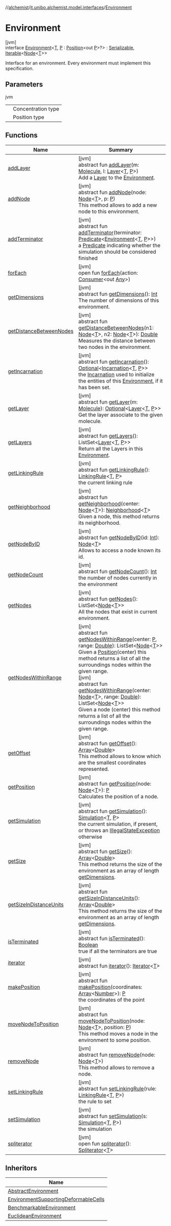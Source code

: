 //[alchemist](../../../index.md)/[it.unibo.alchemist.model.interfaces](../index.md)/[Environment](index.md)

# Environment

[jvm]\
interface [Environment](index.md)<[T](index.md), [P](index.md) : [Position](../-position/index.md)<out [P](../../it.unibo.alchemist.core.interfaces/-simulation/index.md)>?> : [Serializable](https://docs.oracle.com/javase/8/docs/api/java/io/Serializable.html), [Iterable](https://docs.oracle.com/javase/8/docs/api/java/lang/Iterable.html)<[Node](../-node/index.md)<[T](../-node/index.md)>> 

Interface for an environment. Every environment must implement this specification.

## Parameters

jvm

| | |
|---|---|
| <P> | Concentration type |
| <T> | Position type |

## Functions

| Name | Summary |
|---|---|
| [addLayer](add-layer.md) | [jvm]<br>abstract fun [addLayer](add-layer.md)(m: [Molecule](../-molecule/index.md), l: [Layer](../-layer/index.md)<[T](../-node/index.md), [P](../../it.unibo.alchemist.core.interfaces/-simulation/index.md)>)<br>Add a [Layer](../-layer/index.md) to the [Environment](index.md). |
| [addNode](add-node.md) | [jvm]<br>abstract fun [addNode](add-node.md)(node: [Node](../-node/index.md)<[T](../-node/index.md)>, p: [P](../../it.unibo.alchemist.core.interfaces/-simulation/index.md))<br>This method allows to add a new node to this environment. |
| [addTerminator](add-terminator.md) | [jvm]<br>abstract fun [addTerminator](add-terminator.md)(terminator: [Predicate](https://docs.oracle.com/javase/8/docs/api/java/util/function/Predicate.html)<[Environment](index.md)<[T](../-node/index.md), [P](../../it.unibo.alchemist.core.interfaces/-simulation/index.md)>>)<br>a [Predicate](https://docs.oracle.com/javase/8/docs/api/java/util/function/Predicate.html) indicating whether the simulation should be considered finished |
| [forEach](../../it.unibo.alchemist.expressions.implementations/-list-tree-node/index.md#-655675525%2FFunctions%2F-267951372) | [jvm]<br>open fun [forEach](../../it.unibo.alchemist.expressions.implementations/-list-tree-node/index.md#-655675525%2FFunctions%2F-267951372)(action: [Consumer](https://docs.oracle.com/javase/8/docs/api/java/util/function/Consumer.html)<out [Any](https://kotlinlang.org/api/latest/jvm/stdlib/kotlin/-any/index.html)>) |
| [getDimensions](get-dimensions.md) | [jvm]<br>abstract fun [getDimensions](get-dimensions.md)(): [Int](https://kotlinlang.org/api/latest/jvm/stdlib/kotlin/-int/index.html)<br>The number of dimensions of this environment. |
| [getDistanceBetweenNodes](get-distance-between-nodes.md) | [jvm]<br>abstract fun [getDistanceBetweenNodes](get-distance-between-nodes.md)(n1: [Node](../-node/index.md)<[T](../-node/index.md)>, n2: [Node](../-node/index.md)<[T](../-node/index.md)>): [Double](https://kotlinlang.org/api/latest/jvm/stdlib/kotlin/-double/index.html)<br>Measures the distance between two nodes in the environment. |
| [getIncarnation](get-incarnation.md) | [jvm]<br>abstract fun [getIncarnation](get-incarnation.md)(): [Optional](https://docs.oracle.com/javase/8/docs/api/java/util/Optional.html)<[Incarnation](../-incarnation/index.md)<[T](../-node/index.md), [P](../../it.unibo.alchemist.core.interfaces/-simulation/index.md)>><br>the [Incarnation](../-incarnation/index.md) used to initialize the entities of this [Environment](index.md), if it has been set. |
| [getLayer](get-layer.md) | [jvm]<br>abstract fun [getLayer](get-layer.md)(m: [Molecule](../-molecule/index.md)): [Optional](https://docs.oracle.com/javase/8/docs/api/java/util/Optional.html)<[Layer](../-layer/index.md)<[T](../-node/index.md), [P](../../it.unibo.alchemist.core.interfaces/-simulation/index.md)>><br>Get the layer associate to the given molecule. |
| [getLayers](get-layers.md) | [jvm]<br>abstract fun [getLayers](get-layers.md)(): ListSet<[Layer](../-layer/index.md)<[T](../-node/index.md), [P](../../it.unibo.alchemist.core.interfaces/-simulation/index.md)>><br>Return all the Layers in this [Environment](index.md). |
| [getLinkingRule](get-linking-rule.md) | [jvm]<br>abstract fun [getLinkingRule](get-linking-rule.md)(): [LinkingRule](../-linking-rule/index.md)<[T](../-node/index.md), [P](../../it.unibo.alchemist.core.interfaces/-simulation/index.md)><br>the current linking rule |
| [getNeighborhood](get-neighborhood.md) | [jvm]<br>abstract fun [getNeighborhood](get-neighborhood.md)(center: [Node](../-node/index.md)<[T](../-node/index.md)>): [Neighborhood](../-neighborhood/index.md)<[T](../-node/index.md)><br>Given a node, this method returns its neighborhood. |
| [getNodeByID](get-node-by-i-d.md) | [jvm]<br>abstract fun [getNodeByID](get-node-by-i-d.md)(id: [Int](https://kotlinlang.org/api/latest/jvm/stdlib/kotlin/-int/index.html)): [Node](../-node/index.md)<[T](../-node/index.md)><br>Allows to access a node known its id. |
| [getNodeCount](get-node-count.md) | [jvm]<br>abstract fun [getNodeCount](get-node-count.md)(): [Int](https://kotlinlang.org/api/latest/jvm/stdlib/kotlin/-int/index.html)<br>the number of nodes currently in the environment |
| [getNodes](get-nodes.md) | [jvm]<br>abstract fun [getNodes](get-nodes.md)(): ListSet<[Node](../-node/index.md)<[T](../-node/index.md)>><br>All the nodes that exist in current environment. |
| [getNodesWithinRange](get-nodes-within-range.md) | [jvm]<br>abstract fun [getNodesWithinRange](get-nodes-within-range.md)(center: [P](../../it.unibo.alchemist.core.interfaces/-simulation/index.md), range: [Double](https://kotlinlang.org/api/latest/jvm/stdlib/kotlin/-double/index.html)): ListSet<[Node](../-node/index.md)<[T](../-node/index.md)>><br>Given a [Position](../-position/index.md)(center) this method returns a list of all the surroundings nodes within the given range.<br>[jvm]<br>abstract fun [getNodesWithinRange](get-nodes-within-range.md)(center: [Node](../-node/index.md)<[T](../-node/index.md)>, range: [Double](https://kotlinlang.org/api/latest/jvm/stdlib/kotlin/-double/index.html)): ListSet<[Node](../-node/index.md)<[T](../-node/index.md)>><br>Given a node (center) this method returns a list of all the surroundings nodes within the given range. |
| [getOffset](get-offset.md) | [jvm]<br>abstract fun [getOffset](get-offset.md)(): [Array](https://kotlinlang.org/api/latest/jvm/stdlib/kotlin/-array/index.html)<[Double](https://kotlinlang.org/api/latest/jvm/stdlib/kotlin/-double/index.html)><br>This method allows to know which are the smallest coordinates represented. |
| [getPosition](get-position.md) | [jvm]<br>abstract fun [getPosition](get-position.md)(node: [Node](../-node/index.md)<[T](../-node/index.md)>): [P](../../it.unibo.alchemist.core.interfaces/-simulation/index.md)<br>Calculates the position of a node. |
| [getSimulation](get-simulation.md) | [jvm]<br>abstract fun [getSimulation](get-simulation.md)(): [Simulation](../../it.unibo.alchemist.core.interfaces/-simulation/index.md)<[T](../-node/index.md), [P](../../it.unibo.alchemist.core.interfaces/-simulation/index.md)><br>the current simulation, if present, or throws an [IllegalStateException](https://docs.oracle.com/javase/8/docs/api/java/lang/IllegalStateException.html) otherwise |
| [getSize](get-size.md) | [jvm]<br>abstract fun [getSize](get-size.md)(): [Array](https://kotlinlang.org/api/latest/jvm/stdlib/kotlin/-array/index.html)<[Double](https://kotlinlang.org/api/latest/jvm/stdlib/kotlin/-double/index.html)><br>This method returns the size of the environment as an array of length [getDimensions](get-dimensions.md). |
| [getSizeInDistanceUnits](get-size-in-distance-units.md) | [jvm]<br>abstract fun [getSizeInDistanceUnits](get-size-in-distance-units.md)(): [Array](https://kotlinlang.org/api/latest/jvm/stdlib/kotlin/-array/index.html)<[Double](https://kotlinlang.org/api/latest/jvm/stdlib/kotlin/-double/index.html)><br>This method returns the size of the environment as an array of length [getDimensions](get-dimensions.md). |
| [isTerminated](is-terminated.md) | [jvm]<br>abstract fun [isTerminated](is-terminated.md)(): [Boolean](https://kotlinlang.org/api/latest/jvm/stdlib/kotlin/-boolean/index.html)<br>true if all the terminators are true |
| [iterator](../../it.unibo.alchemist.loader.variables/-arbitrary-variable/index.md#-1606146105%2FFunctions%2F-267951372) | [jvm]<br>abstract fun [iterator](../../it.unibo.alchemist.loader.variables/-arbitrary-variable/index.md#-1606146105%2FFunctions%2F-267951372)(): [Iterator](https://docs.oracle.com/javase/8/docs/api/java/util/Iterator.html)<[T](../-node/index.md)> |
| [makePosition](make-position.md) | [jvm]<br>abstract fun [makePosition](make-position.md)(coordinates: [Array](https://kotlinlang.org/api/latest/jvm/stdlib/kotlin/-array/index.html)<[Number](https://docs.oracle.com/javase/8/docs/api/java/lang/Number.html)>): [P](../../it.unibo.alchemist.core.interfaces/-simulation/index.md)<br>the coordinates of the point |
| [moveNodeToPosition](move-node-to-position.md) | [jvm]<br>abstract fun [moveNodeToPosition](move-node-to-position.md)(node: [Node](../-node/index.md)<[T](../-node/index.md)>, position: [P](../../it.unibo.alchemist.core.interfaces/-simulation/index.md))<br>This method moves a node in the environment to some position. |
| [removeNode](remove-node.md) | [jvm]<br>abstract fun [removeNode](remove-node.md)(node: [Node](../-node/index.md)<[T](../-node/index.md)>)<br>This method allows to remove a node. |
| [setLinkingRule](set-linking-rule.md) | [jvm]<br>abstract fun [setLinkingRule](set-linking-rule.md)(rule: [LinkingRule](../-linking-rule/index.md)<[T](../-node/index.md), [P](../../it.unibo.alchemist.core.interfaces/-simulation/index.md)>)<br>the rule to set |
| [setSimulation](set-simulation.md) | [jvm]<br>abstract fun [setSimulation](set-simulation.md)(s: [Simulation](../../it.unibo.alchemist.core.interfaces/-simulation/index.md)<[T](../-node/index.md), [P](../../it.unibo.alchemist.core.interfaces/-simulation/index.md)>)<br>the simulation |
| [spliterator](../../it.unibo.alchemist.expressions.implementations/-list-tree-node/index.md#-677603448%2FFunctions%2F-267951372) | [jvm]<br>open fun [spliterator](../../it.unibo.alchemist.expressions.implementations/-list-tree-node/index.md#-677603448%2FFunctions%2F-267951372)(): [Spliterator](https://docs.oracle.com/javase/8/docs/api/java/util/Spliterator.html)<[T](../-node/index.md)> |

## Inheritors

| Name |
|---|
| [AbstractEnvironment](../../it.unibo.alchemist.model.implementations.environments/-abstract-environment/index.md) |
| [EnvironmentSupportingDeformableCells](../-environment-supporting-deformable-cells/index.md) |
| [BenchmarkableEnvironment](../-benchmarkable-environment/index.md) |
| [EuclideanEnvironment](../-euclidean-environment/index.md) |
